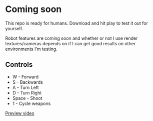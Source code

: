 # Coming soon
This repo is ready for humans. Download and hit play to test it out for yourself.

Robot features are coming soon and whether or not I use render textures/cameras depends on if I can get good results on other environments I'm testing.

## Controls
* W - Forward
* S - Backwards
* A - Turn Left
* D - Turn Right
* Space - Shoot
* 1 - Cycle weapons

[Preview video](https://youtu.be/Q37iDPAgSnI)
